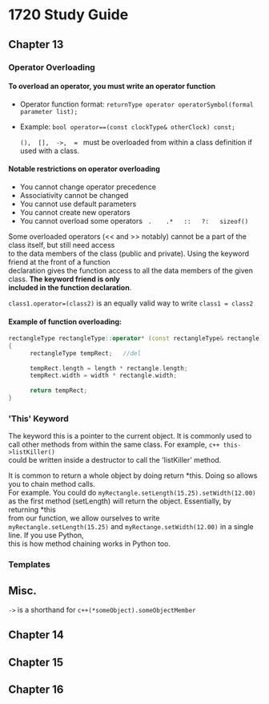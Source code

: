 # 1720 Study Guide
## Chapter 13

### Operator Overloading
		
 #### To overload an operator, you must write an operator function <br />
- Operator function format: ```returnType operator operatorSymbol(formal parameter list);``` <br />
- Example:                  ```bool operator==(const clockType& otherClock) const;``` <br />
	
	```(),  [],  ->,  = ``` must be overloaded from within a class definition if used with a class.
			
#### Notable restrictions on operator overloading <br />
- You cannot change operator precedence <br />
- Associativity cannot be changed  <br />
- You cannot use default parameters <br />
- You cannot create new operators <br />
- You cannot overload some operators ``` .    .*   ::   ?:   sizeof()``` <br />
		
Some overloaded operators (<< and >> notably) cannot be a part of the class itself, but still need access <br /> 
to the data members of the class (public and private). Using the keyword friend at the front of a function  <br />
declaration gives the function access to all the data members of the given class. **The keyword friend is only   <br />
included in the function declaration**.  <br />
	
```class1.operator=(class2)``` is an equally valid way to write ```class1 = class2``` <br />
	
#### Example of function overloading: <br />
``` c++
rectangleType rectangleType::operator* (const rectangleType& rectangle) const 
{ 
      rectangleType tempRect;   //del
      
      tempRect.length = length * rectangle.length; 
      tempRect.width = width * rectangle.width; 
      
      return tempRect; 
}
```

### 'This' Keyword 
The keyword this is a pointer to the current object. It is commonly used to call other methods from within the same class. For example, ```c++ this->listKiller()```  <br />
could be  written inside a destructor to call the 'listKiller' method. <br />

It is common to return a whole object by doing return \*this. Doing so allows you to chain method calls. <br />
For example. You could do ```myRectangle.setLength(15.25).setWidth(12.00)``` as the first method (setLength) will return the object. Essentially, by returning \*this  <br />
from our function, we allow ourselves to write  ```myRectangle.setLength(15.25)``` and ```myRectange.setWidth(12.00)``` in a single line. If you use Python, <br />
this is how method chaining works in Python too. <br />
	
### Templates
	

## Misc.
```->```  is a shorthand for ```c++(*someObject).someObjectMember``` <br />

## Chapter 14


## Chapter 15


## Chapter 16

